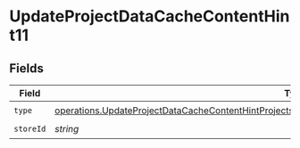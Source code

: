 # UpdateProjectDataCacheContentHint11


## Fields

| Field                                                                                                                                                                                                                      | Type                                                                                                                                                                                                                       | Required                                                                                                                                                                                                                   | Description                                                                                                                                                                                                                |
| -------------------------------------------------------------------------------------------------------------------------------------------------------------------------------------------------------------------------- | -------------------------------------------------------------------------------------------------------------------------------------------------------------------------------------------------------------------------- | -------------------------------------------------------------------------------------------------------------------------------------------------------------------------------------------------------------------------- | -------------------------------------------------------------------------------------------------------------------------------------------------------------------------------------------------------------------------- |
| `type`                                                                                                                                                                                                                     | [operations.UpdateProjectDataCacheContentHintProjectsResponse200ApplicationJSONResponseBodyEnv11Type](../../models/operations/updateprojectdatacachecontenthintprojectsresponse200applicationjsonresponsebodyenv11type.md) | :heavy_check_mark:                                                                                                                                                                                                         | N/A                                                                                                                                                                                                                        |
| `storeId`                                                                                                                                                                                                                  | *string*                                                                                                                                                                                                                   | :heavy_check_mark:                                                                                                                                                                                                         | N/A                                                                                                                                                                                                                        |